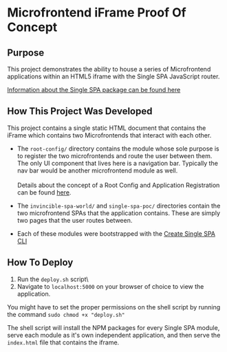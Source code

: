 # Microfrontend iFrame Proof Of Concept

## Purpose
This project demonstrates the ability to house a series of Microfrontend applications within an HTML5 iframe with the Single SPA JavaScript router. 

[Information about the Single SPA package can be found here](https://single-spa.js.org/docs/faq/)

## How This Project Was Developed
This project contains a single static HTML document that contains the iFrame which contains two Microfrontends that interact with each other.

- The `root-config/` directory contains the module whose sole purpose is to register the two microfrontends and route the user between them.\
The only UI component that lives here is a navigation bar. Typically the nav bar would be another microfrontend module as well.\
\
Details about the concept of a Root Config and Application Registration can be found [here](https://single-spa.js.org/docs/configuration).


- The `invincible-spa-world/` and `single-spa-poc/` directories contain the two microfrontend SPAs that the application contains. These are simply two pages that the user routes between.

- Each of these modules were bootstrapped with the [Create Single SPA CLI](https://single-spa.js.org/docs/create-single-spa/)

## How To Deploy
1. Run the `deploy.sh` script\
2. Navigate to ```localhost:5000``` on your browser of choice to view the application.

You might have to set the proper permissions on the shell script by running the command ```sudo chmod +x "deploy.sh"```

The shell script will install the NPM packages for every Single SPA module, serve each module as it's own independent application, and then serve the `index.html` file that contains the iframe.



